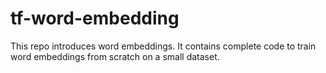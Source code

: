 # tf-word-embedding
This repo introduces word embeddings. It contains complete code to train word embeddings from scratch on a small dataset.

